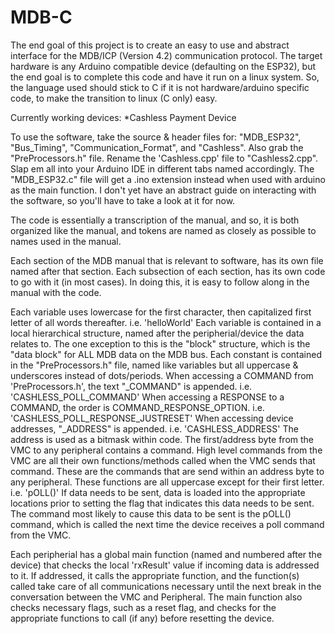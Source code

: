# MDB-C
The end goal of this project is to create an easy to use and abstract interface for the MDB/ICP (Version 4.2) communication protocol.  The target hardware is any Arduino compatible device (defaulting on the ESP32), but the end goal is to complete this code and have it run on a linux system.  So, the language used should stick to C if it is not hardware/arduino specific code, to make the transition to linux (C only) easy.

Currently working devices:
*Cashless Payment Device

To use the software, take the source & header files for: "MDB_ESP32", "Bus_Timing", "Communication_Format", and "Cashless".  Also grab the "PreProcessors.h" file.  Rename the 'Cashless.cpp' file to "Cashless2.cpp".  Slap em all into your Arduino IDE in different tabs named accordingly.  The "MDB_ESP32.c" file will get a .ino extension instead when used with arduino as the main function.  I don't yet have an abstract guide on interacting with the software, so you'll have to take a look at it for now.








The code is essentially a transcription of the manual, and so, it is both organized like the manual, and tokens are named as closely as possible to names used in the manual.

Each section of the MDB manual that is relevant to software, has its own file named after that section.
 Each subsection of each section, has its own code to go with it (in most cases).
 In doing this, it is easy to follow along in the manual with the code.
 
Each variable uses lowercase for the first character, then capitalized first letter of all words thereafter. i.e. 'helloWorld'
  Each variable is contained in a local hierarchical structure, named after the peripherial/device the data relates to.
   The one exception to this is the "block" structure, which is the "data block" for ALL MDB data on the MDB bus.
  Each constant is contained in the "PreProcessors.h" file, named like variables but all uppercase & underscores instead of dots/periods.
   When accessing a COMMAND from 'PreProcessors.h', the text "_COMMAND" is appended.  i.e. 'CASHLESS_POLL_COMMAND'
    When accessing a RESPONSE to a COMMAND, the order is COMMAND_RESPONSE_OPTION.  i.e. 'CASHLESS_POLL_RESPONSE_JUSTRESET'
     When accessing device addresses, "_ADDRESS" is appended.  i.e. 'CASHLESS_ADDRESS'
       The address is used as a bitmask within code.  The first/address byte from the VMC to any peripheral contains a command.
High level commands from the VMC are all their own functions/methods called when the VMC sends that command.  These are the commands that are send within an address byte to any peripheral.  These functions are all uppercase except for their first letter.  i.e. 'pOLL()'
 If data needs to be sent, data is loaded into the appropriate locations prior to setting the flag that indicates this data needs to be sent.  The command most likely to cause this data to be sent is the pOLL() command, which is called the next time the device receives a poll command from the VMC.

Each peripherial has a global main function (named and numbered after the device) that checks the local 'rxResult' value if incoming data is addressed to it.  If addressed, it calls the appropriate function, and the function(s) called take care of all communications necessary until the next break in the conversation between the VMC and Peripheral.  The main function also checks necessary flags, such as a reset flag, and checks for the appropriate functions to call (if any) before resetting the device.
